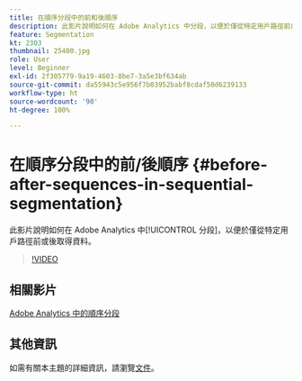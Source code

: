 ```yaml
---
title: 在順序分段中的前和後順序
description: 此影片說明如何在 Adobe Analytics 中分段，以便於僅從特定用戶路徑前或後取得資料。
feature: Segmentation
kt: 2303
thumbnail: 25400.jpg
role: User
level: Beginner
exl-id: 2f305779-9a19-4603-8be7-3a5e3bf634ab
source-git-commit: da55943c5e956f7b03952babf8cdaf50d6239133
workflow-type: ht
source-wordcount: '90'
ht-degree: 100%

---
```


# 在順序分段中的前/後順序 {#before-after-sequences-in-sequential-segmentation}

此影片說明如何在 Adobe Analytics 中[!UICONTROL 分段]，以便於僅從特定用戶路徑前或後取得資料。

>[!VIDEO](https://video.tv.adobe.com/v/25400/?quality=12)

## 相關影片

[Adobe Analytics 中的順序分段](sequential-segmentation.md)

## 其他資訊

如需有關本主題的詳細資訊，請瀏覽[文件](https://experienceleague.adobe.com/docs/analytics/components/segmentation/segmentation-workflow/seg-sequential-build.html?lang=zh-Hant)。
